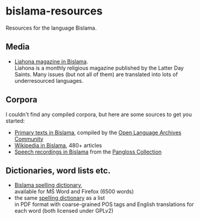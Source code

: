 # bislama-resources

Resources for the language Bislama.

## Media

* [Liahona magazine in Bislama](https://www.lds.org/liahona/2014?lang=bis).  
  Liahona is a monthly religious magazine published by the Latter Day Saints. Many issues (but not all of them)
  are translated into lots of underresourced languages.

## Corpora

I couldn't find any compiled corpora, but here are some sources to get you started:

* [Primary texts in Bislama](http://www.language-archives.org/language/bis), compiled by the [Open Language Archives Community](http://www.language-archives.org)
* [Wikipedia in Bislama](http://bi.wikipedia.org/wiki/Wikipedia), 480+ articles
* [Speech recordings in Bislama](http://lacito.vjf.cnrs.fr/pangloss/tools/list_rsc_en.php?lg=Bislama&aff=bislama) from the [Pangloss Collection](http://lacito.vjf.cnrs.fr/pangloss/index_en.htm)


## Dictionaries, word lists etc.

* [Bislama spelling dictionary](http://www.bislama.org/bislama-dictionary),  
  available for MS Word and Firefox (6500 words)
* the same [spelling dictionary](http://www.bislama.org/images/dictionary/BislamaSpellingDictionary-v1.1.pdf) as a list  
  in PDF format with coarse-grained POS tags and English translations for each word (both licensed under GPLv2)
